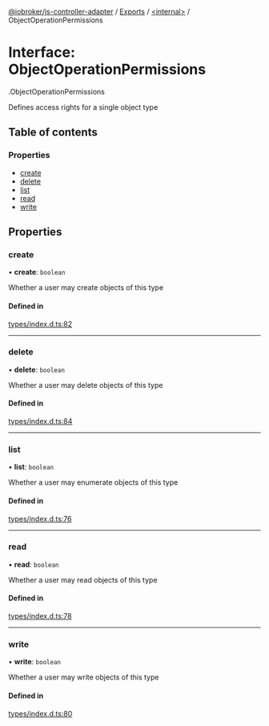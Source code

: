 [@iobroker/js-controller-adapter](../README.md) / [Exports](../modules.md) / [<internal\>](../modules/internal_.md) / ObjectOperationPermissions

# Interface: ObjectOperationPermissions

[<internal>](../modules/internal_.md).ObjectOperationPermissions

Defines access rights for a single object type

## Table of contents

### Properties

- [create](internal_.ObjectOperationPermissions.md#create)
- [delete](internal_.ObjectOperationPermissions.md#delete)
- [list](internal_.ObjectOperationPermissions.md#list)
- [read](internal_.ObjectOperationPermissions.md#read)
- [write](internal_.ObjectOperationPermissions.md#write)

## Properties

### create

• **create**: `boolean`

Whether a user may create objects of this type

#### Defined in

[types/index.d.ts:82](https://github.com/ioBroker/ioBroker.js-controller/blob/7dd079e8/packages/types/index.d.ts#L82)

___

### delete

• **delete**: `boolean`

Whether a user may delete objects of this type

#### Defined in

[types/index.d.ts:84](https://github.com/ioBroker/ioBroker.js-controller/blob/7dd079e8/packages/types/index.d.ts#L84)

___

### list

• **list**: `boolean`

Whether a user may enumerate objects of this type

#### Defined in

[types/index.d.ts:76](https://github.com/ioBroker/ioBroker.js-controller/blob/7dd079e8/packages/types/index.d.ts#L76)

___

### read

• **read**: `boolean`

Whether a user may read objects of this type

#### Defined in

[types/index.d.ts:78](https://github.com/ioBroker/ioBroker.js-controller/blob/7dd079e8/packages/types/index.d.ts#L78)

___

### write

• **write**: `boolean`

Whether a user may write objects of this type

#### Defined in

[types/index.d.ts:80](https://github.com/ioBroker/ioBroker.js-controller/blob/7dd079e8/packages/types/index.d.ts#L80)
